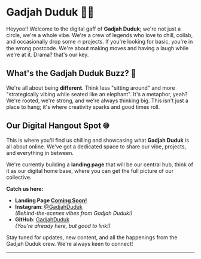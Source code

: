 # Gadjah Duduk 🐘✨

Heyyoo!! Welcome to the digital gaff of **Gadjah Duduk**; we're not just a circle, we're a whole vibe. We're a crew of legends who love to chill, collab, and occasionally drop some 🔥 projects. If you're looking for basic, you're in the wrong postcode. We're about making moves and having a laugh while we're at it. Drama? that's our key.

## What's the Gadjah Duduk Buzz? 🤯

We're all about being **different**. Think less "sitting around" and more "strategically vibing while seated like an elephant". It's a metaphor, yeah? We're rooted, we're strong, and we're always thinking big. This isn't just a place to hang; it's where creativity sparks and good times roll.

## Our Digital Hangout Spot 🌐

This is where you'll find us chilling and showcasing what **Gadjah Duduk** is all about online. We've got a dedicated space to share our vibe, projects, and everything in between.

We're currently building a **landing page** that will be our central hub, think of it as our digital home base, where you can get the full picture of our collective.

**Catch us here:**

  * **Landing Page [Coming Soon\!](https://cumingsun.vercel.app/)**
  * **Instagram**: [@GadjahDuduk](https://www.instagram.com/gadjahduduk.life) <br> *(Behind-the-scenes vibes from Gadjah Duduk\!)*
  * **GitHub**: [GadjahDuduk](https://github.com/gadjahduduk) <br> *(You're already here, but good to link\!)*

Stay tuned for updates, new content, and all the happenings from the Gadjah Duduk crew. We're always keen to connect\!

-----
